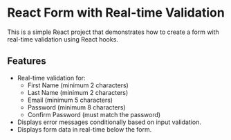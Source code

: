 # React Form with Real-time Validation

This is a simple React project that demonstrates how to create a form with real-time validation using React hooks.

## Features

- Real-time validation for:
  - First Name (minimum 2 characters)
  - Last Name (minimum 2 characters)
  - Email (minimum 5 characters)
  - Password (minimum 8 characters)
  - Confirm Password (must match the password)
- Displays error messages conditionally based on input validation.
- Displays form data in real-time below the form.


